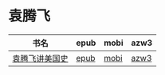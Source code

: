 # 袁腾飞

| 书名 | epub | mobi | azw3 |
| --- | --- | --- | --- |
| [袁腾飞讲美国史](http://ct.dalanmei.com/f/31084289-571790709-e26c8e) | [epub](http://ct.dalanmei.com/f/31084289-571790709-e26c8e) | [mobi](http://ct.dalanmei.com/f/31084289-571457630-aa412f) | [azw3](http://ct.dalanmei.com/f/31084289-571897876-58ccde) |
